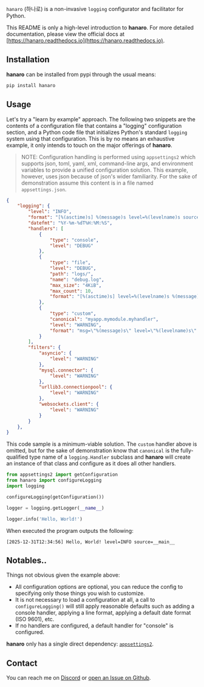 `hanaro` (하나로) is a non-invasive `logging` configurator and facilitator for Python.

This README is only a high-level introduction to **hanaro**. For more detailed documentation, please view the official docs at [https://hanaro.readthedocs.io](https://hanaro.readthedocs.io).

## Installation

**hanaro** can be installed from pypi through the usual means:

```bash
pip install hanaro
```

## Usage

Let's try a "learn by example" approach. The following two snippets are the contents of a configuration file that contains a "logging" configuration section, and a Python code file that initializes Python's standard `logging` system using that configuration. This is by no means an exhaustive example, it only intends to touch on the major offerings of **hanaro**.

> NOTE: Configuration handling is performed using `appsettings2` which supports json, toml, yaml, xml, command-line args, and environment variables to provide a unified configuration solution. This example, however, uses json because of json's wider familiarity. For the sake of demonstration assume this content is in a file named `appsettings.json`.

```json
{
    "logging": {
        "level": "INFO",
        "format": "[%(asctime)s] %(message)s level=%(levelname)s source=%(name)s %(meta)s",
        "datefmt": "%Y-%m-%dT%H:%M:%S",
        "handlers": [
            {
                "type": "console",
                "level": "DEBUG"
            },
            {
                "type": "file",
                "level": "DEBUG",
                "path": "logs/",
                "name": "debug.log",
                "max_size": "4KiB",
                "max_count": 10,
                "format": "[%(asctime)s] level=%(levelname)s %(message)s source=\"%(name)s\" func=\"%(funcName)s\" %(meta)s"
            },
            {
                "type": "custom",
                "canonical": "myapp.mymodule.myhandler",
                "level": "WARNING",
                "format": "msg=\"%(message)s\" level=\"%(levelname)s\" source=\"%(name)s\" func=\"%(funcName)s\" %(meta)s"
            }
        ],
        "filters": {
            "asyncio": {
                "level": "WARNING"
            },
            "mysql.connector": {
                "level": "WARNING"
            },
            "urllib3.connectionpool": {
                "level": "WARNING"
            },
            "websockets.client": {
                "level": "WARNING"
            }
        }
    },
}
```

This code sample is a minimum-viable solution. The `custom` handler above is omitted, but for the sake of demonstration know that `canonical` is the fully-qualified type name of a `logging.Handler` subclass and **hanaro** will create an instance of that class and configure as it does all other handlers.

```python
from appsettings2 import getConfiguration
from hanaro import configureLogging
import logging

configureLogging(getConfiguration())

logger = logging.getLogger(__name__)

logger.info('Hello, World!')
```

When executed the program outputs the following:

```plaintext
[2025-12-31T12:34:56] Hello, World! level=INFO source=__main__ 
```

## Notables..

Things not obvious given the example above:

* All configuration options are optional, you can reduce the config to specifying only those things you wish to customize.
* It is not necessary to load a configuration at all, a call to `configureLogging()` will still apply reasonable defaults such as adding a console handler, applying a line format, applying a default date format (ISO 9601), etc.
* If no handlers are configured, a default handler for "console" is configured.

**hanaro** only has a single direct dependency: [``appsettings2``](https://pypi.org/project/appsettings2/).

## Contact

You can reach me on [Discord](https://discordapp.com/users/307684202080501761) or [open an Issue on Github](https://github.com/wilson0x4d/hanaro/issues/new/choose).
